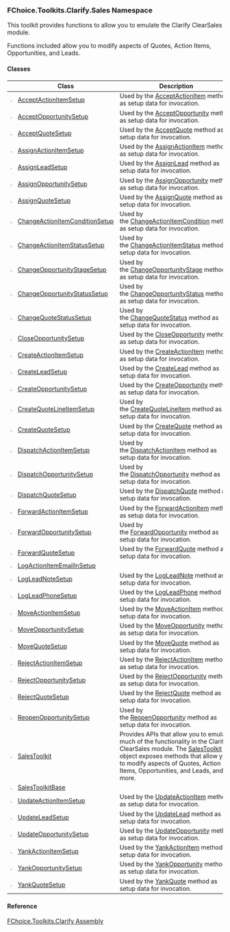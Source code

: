 ﻿### FChoice.Toolkits.Clarify.Sales Namespace 

This toolkit provides functions to allow you to emulate the Clarify ClearSales module.

Functions included allow you to modify aspects of Quotes, Action Items, Opportunities, and Leads.

#### Classes

|   | Class | Description |
| --- | --- | --- |
| ![Class](dotnetimages/Class.png) | [AcceptActionItemSetup](FChoice.Toolkits.Clarify~FChoice.Toolkits.Clarify.Sales.AcceptActionItemSetup.md) | Used by the [AcceptActionItem](FChoice.Toolkits.Clarify~FChoice.Toolkits.Clarify.Sales.SalesToolkit~AcceptActionItem(AcceptActionItemSetup).md) method as setup data for invocation. |
| ![Class](dotnetimages/Class.png) | [AcceptOpportunitySetup](FChoice.Toolkits.Clarify~FChoice.Toolkits.Clarify.Sales.AcceptOpportunitySetup.md) | Used by the [AcceptOpportunity](FChoice.Toolkits.Clarify~FChoice.Toolkits.Clarify.Sales.SalesToolkit~AcceptOpportunity(AcceptOpportunitySetup).md) method as setup data for invocation. |
| ![Class](dotnetimages/Class.png) | [AcceptQuoteSetup](FChoice.Toolkits.Clarify~FChoice.Toolkits.Clarify.Sales.AcceptQuoteSetup.md) | Used by the [AcceptQuote](FChoice.Toolkits.Clarify~FChoice.Toolkits.Clarify.Sales.SalesToolkit~AcceptQuote(AcceptQuoteSetup).md) method as setup data for invocation. |
| ![Class](dotnetimages/Class.png) | [AssignActionItemSetup](FChoice.Toolkits.Clarify~FChoice.Toolkits.Clarify.Sales.AssignActionItemSetup.md) | Used by the [AssignActionItem](FChoice.Toolkits.Clarify~FChoice.Toolkits.Clarify.Sales.SalesToolkit~AssignActionItem(AssignActionItemSetup).md) method as setup data for invocation. |
| ![Class](dotnetimages/Class.png) | [AssignLeadSetup](FChoice.Toolkits.Clarify~FChoice.Toolkits.Clarify.Sales.AssignLeadSetup.md) | Used by the [AssignLead](FChoice.Toolkits.Clarify~FChoice.Toolkits.Clarify.Sales.SalesToolkit~AssignLead(AssignLeadSetup).md) method as setup data for invocation. |
| ![Class](dotnetimages/Class.png) | [AssignOpportunitySetup](FChoice.Toolkits.Clarify~FChoice.Toolkits.Clarify.Sales.AssignOpportunitySetup.md) | Used by the [AssignOpportunity](FChoice.Toolkits.Clarify~FChoice.Toolkits.Clarify.Sales.SalesToolkit~AssignOpportunity(AssignOpportunitySetup).md) method as setup data for invocation. |
| ![Class](dotnetimages/Class.png) | [AssignQuoteSetup](FChoice.Toolkits.Clarify~FChoice.Toolkits.Clarify.Sales.AssignQuoteSetup.md) | Used by the [AssignQuote](FChoice.Toolkits.Clarify~FChoice.Toolkits.Clarify.Sales.SalesToolkit~AssignQuote(AssignQuoteSetup).md) method as setup data for invocation. |
| ![Class](dotnetimages/Class.png) | [ChangeActionItemConditionSetup](FChoice.Toolkits.Clarify~FChoice.Toolkits.Clarify.Sales.ChangeActionItemConditionSetup.md) | Used by the [ChangeActionItemCondition](FChoice.Toolkits.Clarify~FChoice.Toolkits.Clarify.Sales.SalesToolkit~ChangeActionItemCondition(ChangeActionItemConditionSetup).md) method as setup data for invocation. |
| ![Class](dotnetimages/Class.png) | [ChangeActionItemStatusSetup](FChoice.Toolkits.Clarify~FChoice.Toolkits.Clarify.Sales.ChangeActionItemStatusSetup.md) | Used by the [ChangeActionItemStatus](FChoice.Toolkits.Clarify~FChoice.Toolkits.Clarify.Sales.SalesToolkit~ChangeActionItemStatus(ChangeActionItemStatusSetup).md) method as setup data for invocation. |
| ![Class](dotnetimages/Class.png) | [ChangeOpportunityStageSetup](FChoice.Toolkits.Clarify~FChoice.Toolkits.Clarify.Sales.ChangeOpportunityStageSetup.md) | Used by the [ChangeOpportunityStage](FChoice.Toolkits.Clarify~FChoice.Toolkits.Clarify.Sales.SalesToolkitBase~ChangeOpportunityStage.md) method as setup data for invocation. |
| ![Class](dotnetimages/Class.png) | [ChangeOpportunityStatusSetup](FChoice.Toolkits.Clarify~FChoice.Toolkits.Clarify.Sales.ChangeOpportunityStatusSetup.md) | Used by the [ChangeOpportunityStatus](FChoice.Toolkits.Clarify~FChoice.Toolkits.Clarify.Sales.SalesToolkit~ChangeOpportunityStatus(ChangeOpportunityStatusSetup).md) method as setup data for invocation. |
| ![Class](dotnetimages/Class.png) | [ChangeQuoteStatusSetup](FChoice.Toolkits.Clarify~FChoice.Toolkits.Clarify.Sales.ChangeQuoteStatusSetup.md) | Used by the [ChangeQuoteStatus](FChoice.Toolkits.Clarify~FChoice.Toolkits.Clarify.Sales.SalesToolkit~ChangeQuoteStatus(ChangeQuoteStatusSetup).md) method as setup data for invocation. |
| ![Class](dotnetimages/Class.png) | [CloseOpportunitySetup](FChoice.Toolkits.Clarify~FChoice.Toolkits.Clarify.Sales.CloseOpportunitySetup.md) | Used by the [CloseOpportunity](FChoice.Toolkits.Clarify~FChoice.Toolkits.Clarify.Sales.SalesToolkit~CloseOpportunity(CloseOpportunitySetup).md) method as setup data for invocation. |
| ![Class](dotnetimages/Class.png) | [CreateActionItemSetup](FChoice.Toolkits.Clarify~FChoice.Toolkits.Clarify.Sales.CreateActionItemSetup.md) | Used by the [CreateActionItem](FChoice.Toolkits.Clarify~FChoice.Toolkits.Clarify.Sales.SalesToolkit~CreateActionItem(CreateActionItemSetup).md) method as setup data for invocation. |
| ![Class](dotnetimages/Class.png) | [CreateLeadSetup](FChoice.Toolkits.Clarify~FChoice.Toolkits.Clarify.Sales.CreateLeadSetup.md) | Used by the [CreateLead](FChoice.Toolkits.Clarify~FChoice.Toolkits.Clarify.Sales.SalesToolkit~CreateLead(CreateLeadSetup).md) method as setup data for invocation. |
| ![Class](dotnetimages/Class.png) | [CreateOpportunitySetup](FChoice.Toolkits.Clarify~FChoice.Toolkits.Clarify.Sales.CreateOpportunitySetup.md) | Used by the [CreateOpportunity](FChoice.Toolkits.Clarify~FChoice.Toolkits.Clarify.Sales.SalesToolkit~CreateOpportunity(CreateOpportunitySetup).md) method as setup data for invocation. |
| ![Class](dotnetimages/Class.png) | [CreateQuoteLineItemSetup](FChoice.Toolkits.Clarify~FChoice.Toolkits.Clarify.Sales.CreateQuoteLineItemSetup.md) | Used by the [CreateQuoteLineItem](FChoice.Toolkits.Clarify~FChoice.Toolkits.Clarify.Sales.SalesToolkit~CreateQuoteLineItem(CreateQuoteLineItemSetup).md) method as setup data for invocation. |
| ![Class](dotnetimages/Class.png) | [CreateQuoteSetup](FChoice.Toolkits.Clarify~FChoice.Toolkits.Clarify.Sales.CreateQuoteSetup.md) | Used by the [CreateQuote](FChoice.Toolkits.Clarify~FChoice.Toolkits.Clarify.Sales.SalesToolkit~CreateQuote(CreateQuoteSetup).md) method as setup data for invocation. |
| ![Class](dotnetimages/Class.png) | [DispatchActionItemSetup](FChoice.Toolkits.Clarify~FChoice.Toolkits.Clarify.Sales.DispatchActionItemSetup.md) | Used by the [DispatchActionItem](FChoice.Toolkits.Clarify~FChoice.Toolkits.Clarify.Sales.SalesToolkit~DispatchActionItem(DispatchActionItemSetup).md) method as setup data for invocation. |
| ![Class](dotnetimages/Class.png) | [DispatchOpportunitySetup](FChoice.Toolkits.Clarify~FChoice.Toolkits.Clarify.Sales.DispatchOpportunitySetup.md) | Used by the [DispatchOpportunity](FChoice.Toolkits.Clarify~FChoice.Toolkits.Clarify.Sales.SalesToolkit~DispatchOpportunity(DispatchOpportunitySetup).md) method as setup data for invocation. |
| ![Class](dotnetimages/Class.png) | [DispatchQuoteSetup](FChoice.Toolkits.Clarify~FChoice.Toolkits.Clarify.Sales.DispatchQuoteSetup.md) | Used by the [DispatchQuote](FChoice.Toolkits.Clarify~FChoice.Toolkits.Clarify.Sales.SalesToolkit~DispatchQuote(DispatchQuoteSetup).md) method as setup data for invocation. |
| ![Class](dotnetimages/Class.png) | [ForwardActionItemSetup](FChoice.Toolkits.Clarify~FChoice.Toolkits.Clarify.Sales.ForwardActionItemSetup.md) | Used by the [ForwardActionItem](FChoice.Toolkits.Clarify~FChoice.Toolkits.Clarify.Sales.SalesToolkit~ForwardActionItem(ForwardActionItemSetup).md) method as setup data for invocation. |
| ![Class](dotnetimages/Class.png) | [ForwardOpportunitySetup](FChoice.Toolkits.Clarify~FChoice.Toolkits.Clarify.Sales.ForwardOpportunitySetup.md) | Used by the [ForwardOpportunity](FChoice.Toolkits.Clarify~FChoice.Toolkits.Clarify.Sales.SalesToolkit~ForwardOpportunity(ForwardOpportunitySetup).md) method as setup data for invocation. |
| ![Class](dotnetimages/Class.png) | [ForwardQuoteSetup](FChoice.Toolkits.Clarify~FChoice.Toolkits.Clarify.Sales.ForwardQuoteSetup.md) | Used by the [ForwardQuote](FChoice.Toolkits.Clarify~FChoice.Toolkits.Clarify.Sales.SalesToolkit~ForwardQuote(ForwardQuoteSetup).md) method as setup data for invocation. |
| ![Class](dotnetimages/Class.png) | [LogActionItemEmailInSetup](FChoice.Toolkits.Clarify~FChoice.Toolkits.Clarify.Sales.LogActionItemEmailInSetup.md) |   |
| ![Class](dotnetimages/Class.png) | [LogLeadNoteSetup](FChoice.Toolkits.Clarify~FChoice.Toolkits.Clarify.Sales.LogLeadNoteSetup.md) | Used by the [LogLeadNote](FChoice.Toolkits.Clarify~FChoice.Toolkits.Clarify.Sales.SalesToolkit~LogLeadNote(LogLeadNoteSetup).md) method as setup data for invocation. |
| ![Class](dotnetimages/Class.png) | [LogLeadPhoneSetup](FChoice.Toolkits.Clarify~FChoice.Toolkits.Clarify.Sales.LogLeadPhoneSetup.md) | Used by the [LogLeadPhone](FChoice.Toolkits.Clarify~FChoice.Toolkits.Clarify.Sales.SalesToolkit~LogLeadPhone(LogLeadPhoneSetup).md) method as setup data for invocation. |
| ![Class](dotnetimages/Class.png) | [MoveActionItemSetup](FChoice.Toolkits.Clarify~FChoice.Toolkits.Clarify.Sales.MoveActionItemSetup.md) | Used by the [MoveActionItem](FChoice.Toolkits.Clarify~FChoice.Toolkits.Clarify.Sales.SalesToolkit~MoveActionItem(MoveActionItemSetup).md) method as setup data for invocation. |
| ![Class](dotnetimages/Class.png) | [MoveOpportunitySetup](FChoice.Toolkits.Clarify~FChoice.Toolkits.Clarify.Sales.MoveOpportunitySetup.md) | Used by the [MoveOpportunity](FChoice.Toolkits.Clarify~FChoice.Toolkits.Clarify.Sales.SalesToolkit~MoveOpportunity(MoveOpportunitySetup).md) method as setup data for invocation. |
| ![Class](dotnetimages/Class.png) | [MoveQuoteSetup](FChoice.Toolkits.Clarify~FChoice.Toolkits.Clarify.Sales.MoveQuoteSetup.md) | Used by the [MoveQuote](FChoice.Toolkits.Clarify~FChoice.Toolkits.Clarify.Sales.SalesToolkit~MoveQuote(MoveQuoteSetup).md) method as setup data for invocation. |
| ![Class](dotnetimages/Class.png) | [RejectActionItemSetup](FChoice.Toolkits.Clarify~FChoice.Toolkits.Clarify.Sales.RejectActionItemSetup.md) | Used by the [RejectActionItem](FChoice.Toolkits.Clarify~FChoice.Toolkits.Clarify.Sales.SalesToolkit~RejectActionItem(RejectActionItemSetup).md) method as setup data for invocation. |
| ![Class](dotnetimages/Class.png) | [RejectOpportunitySetup](FChoice.Toolkits.Clarify~FChoice.Toolkits.Clarify.Sales.RejectOpportunitySetup.md) | Used by the [RejectOpportunity](FChoice.Toolkits.Clarify~FChoice.Toolkits.Clarify.Sales.SalesToolkit~RejectOpportunity(RejectOpportunitySetup).md) method as setup data for invocation. |
| ![Class](dotnetimages/Class.png) | [RejectQuoteSetup](FChoice.Toolkits.Clarify~FChoice.Toolkits.Clarify.Sales.RejectQuoteSetup.md) | Used by the [RejectQuote](FChoice.Toolkits.Clarify~FChoice.Toolkits.Clarify.Sales.SalesToolkit~RejectQuote(RejectQuoteSetup).md) method as setup data for invocation. |
| ![Class](dotnetimages/Class.png) | [ReopenOpportunitySetup](FChoice.Toolkits.Clarify~FChoice.Toolkits.Clarify.Sales.ReopenOpportunitySetup.md) | Used by the [ReopenOpportunity](FChoice.Toolkits.Clarify~FChoice.Toolkits.Clarify.Sales.SalesToolkit~ReopenOpportunity(ReopenOpportunitySetup).md) method as setup data for invocation. |
| ![Class](dotnetimages/Class.png) | [SalesToolkit](FChoice.Toolkits.Clarify~FChoice.Toolkits.Clarify.Sales.SalesToolkit.md) | Provides APIs that allow you to emulate much of the functionality in the Clarify ClearSales module. The [SalesToolkit](FChoice.Toolkits.Clarify~FChoice.Toolkits.Clarify.Sales.SalesToolkit.md) object exposes methods that allow you to modify aspects of Quotes, Action Items, Opportunities, and Leads, and more. |
| ![Class](dotnetimages/Class.png) | [SalesToolkitBase](FChoice.Toolkits.Clarify~FChoice.Toolkits.Clarify.Sales.SalesToolkitBase.md) |   |
| ![Class](dotnetimages/Class.png) | [UpdateActionItemSetup](FChoice.Toolkits.Clarify~FChoice.Toolkits.Clarify.Sales.UpdateActionItemSetup.md) | Used by the [UpdateActionItem](FChoice.Toolkits.Clarify~FChoice.Toolkits.Clarify.Sales.SalesToolkit~UpdateActionItem(UpdateActionItemSetup).md) method as setup data for invocation. |
| ![Class](dotnetimages/Class.png) | [UpdateLeadSetup](FChoice.Toolkits.Clarify~FChoice.Toolkits.Clarify.Sales.UpdateLeadSetup.md) | Used by the [UpdateLead](FChoice.Toolkits.Clarify~FChoice.Toolkits.Clarify.Sales.SalesToolkit~UpdateLead(UpdateLeadSetup).md) method as setup data for invocation. |
| ![Class](dotnetimages/Class.png) | [UpdateOpportunitySetup](FChoice.Toolkits.Clarify~FChoice.Toolkits.Clarify.Sales.UpdateOpportunitySetup.md) | Used by the [UpdateOpportunity](FChoice.Toolkits.Clarify~FChoice.Toolkits.Clarify.Sales.SalesToolkit~UpdateOpportunity(UpdateOpportunitySetup).md) method as setup data for invocation. |
| ![Class](dotnetimages/Class.png) | [YankActionItemSetup](FChoice.Toolkits.Clarify~FChoice.Toolkits.Clarify.Sales.YankActionItemSetup.md) | Used by the [YankActionItem](FChoice.Toolkits.Clarify~FChoice.Toolkits.Clarify.Sales.SalesToolkit~YankActionItem(YankActionItemSetup).md) method as setup data for invocation. |
| ![Class](dotnetimages/Class.png) | [YankOpportunitySetup](FChoice.Toolkits.Clarify~FChoice.Toolkits.Clarify.Sales.YankOpportunitySetup.md) | Used by the [YankOpportunity](FChoice.Toolkits.Clarify~FChoice.Toolkits.Clarify.Sales.SalesToolkit~YankOpportunity(YankOpportunitySetup).md) method as setup data for invocation. |
| ![Class](dotnetimages/Class.png) | [YankQuoteSetup](FChoice.Toolkits.Clarify~FChoice.Toolkits.Clarify.Sales.YankQuoteSetup.md) | Used by the [YankQuote](FChoice.Toolkits.Clarify~FChoice.Toolkits.Clarify.Sales.SalesToolkit~YankQuote(YankQuoteSetup).md) method as setup data for invocation. |



#### Reference

[FChoice.Toolkits.Clarify Assembly](FChoice.Toolkits.Clarify.md)